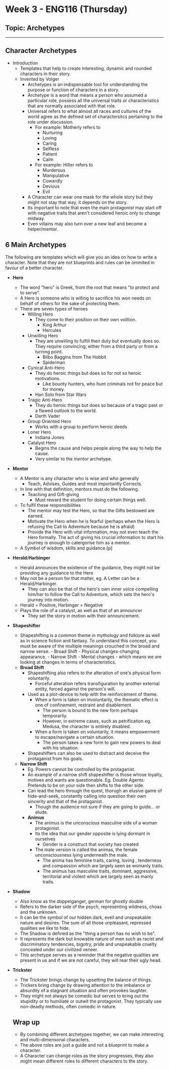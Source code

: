 # Week 3 - ENG116 (Thursday)
## Topic: Archetypes
---
## Character Archetypes
- Introduction
  - Templates that help to create interesting, dynamic and rounded characters in their story.
  - Invented by Volger
    - Archetypes is an indispensable tool for understanding the purpose or function of characters in a story.
    - Archetype is a word that means a person who assumed a particular role, possess all the universal traits or characteristics that are normally associated with that role.
    - Universal refers to what almost all races and cultures of the world agree as the defined set of charactersitcs pertaining to the role under discussion.
      - For example: Motherly refers to 
        - Nurturing
        - Loving
        - Caring
        - Selfless
        - Patient
        - Calm
      - For example: Hilter refers to
        - Murderous
        - Manipulative
        - Cowardly
        - Devious
        - Evil
    - A Character can wear one mask for the whole story but they might not
    stay that way, it depends on the story.
    - Its important to note that even the main protagonist may start off with negative traits that aren't considered heroic only to change midway.
    - Even villains may also turn over a new leaf and become a helper/mentor.
## 6 Main Archetypes
The following are templates which will give you an idea on how to write a character. Note that they are not blueprints and rules can be ommited in favour of a better character.
- **Hero**
  - The word "hero" is Greek, from the root that means "to protect and to serve".
  - A Hero is someone who is willing to sacrifice his won needs on behalf of others for the sake of protecting them.
  - There are seven types of heroes
    - Willing Hero
      - They come to their position on their own volition.
        - King Arthur
        - Hercules
    - Unwilling Hero
      - They are unwilling to fulfill their duty but eventually does so. They require convincing; either from a third party or from a turning point.
        - Bilbo Baggins from The Hobbit
        - Spiderman
    - Cynical Anti-Hero
      - They do heroic things but does so for not so heroic motivations.
        - Like bounty hunters, who hunt criminals not for peace but for money.
      - Han Solo from Star Wars
    - Tragic Anti-Hero
      - They do heroic things but does so because of a tragic past or a flawed outlook to the world.
      - Darth Vader
    - Group Oriented Hero
      - Works with a group to perform heroic deeds
    - Loner Hero
      - Indiana Jones
    - Catalyst Hero
      - Begins the cause and helps people along the way to help the cause.
      - Very similar to the *mentor* archetype.
- **Mentor**
  - A Mentor is any character who is wise and who generally
    - Teach, Advises, Guides and most importantly Corrects.
  - In line with that definition, mentors must do the following.
    - Teaching and Gift-giving
      - Must reward the student for doing certain things well.
  - To fulfil these responsibilities
    - The mentor may test the Hero, so that the Gifts bestowed are earned.
    - Motivate the Hero when he is fearful (perhaps when the Hero is refusing the Call to Adventure because he is afraid)
    - Provide the Hero with vital information, may not even teach the Hero formally. The act of giving his crucial information to start his journey is enough to catergorise him as a mentor.
  - A Symbol of wisdom, skills and guidance.[p]
- **Herald**/**Harbinger**
  - Herald announces the existence of the guidance, they might not be providing any guidance to the Hero
  - May not be a person for that matter, eg. A Letter can be a Herald/Harbinger.
    - They can also be that of the hero's own inner voice compelling him/her to
      follow the Call to Adventure, which sets the hero's journey into motion.
  - Herald = Positive, Harbinger = Negative
  - Plays the role of a catalyst, as well as that of an announcer
    - They set the story in motion with their announcement.
- **Shapeshifter**
  - Shapeshifting is a common theme in mythology and folklore as well as in
    science fiction and fantasy.
      To understand this concept, you must be aware of the multiple meanings crouched in the broad and narrow sense.
        - Broad Shift
          - Physical changes-changing appearance.
        - Narrow Shift
          - Mental changes - which means we are looking at changes in terms of characteristics.
  - **Broad Shift**
    - Shapeshifting also refers to the alteration of one's physical form voluntarily.
      - Forceful alteration refers transfiguration by another external entity, forced against the person's will.
    - Used as a plot-device to help with the reinforcement of theme.
      - When a form is taken on involuntarily, the thematic effect is one of confinement, restraint and disablement
        - The person is bound to the new form perhaps temporarily.
        - However, in extreme cases, such as petrification eg. Medusa, the character is entirely disabled.
      - When a form is taken on voluntarily, it means empowerment to escape/navigate a certain situation.
        - The person takes a new form to gain new powers to deal with his situation.
    - Shapeshifters can also be used to distract and deceive the protaganist from      his goals.
  - **Narrow Shift**
    - Eg. Powers cannot be controlled by the protaganist.
    - An example of a narrow shift shapeshifter is those whose loyalty, motives and wants are questionable. Eg. Double Agents: Pretends to be on your side then shifts to the other side.
    - Can lead the hero through the quest, thorugh an elusive game of hide-and-seek, constantly calling into question their own sincerity and that of the protaganist.
      - Though the audience not sure if they are going to guide... or elude.
    - **Animus**
      - The animus is the unconscious masculine side of a woman protagonist.
      - Its the idea that our gender opposite is lying dormant in ourselves
        - Gender is a construct that society has created
      - The male version is called the animas, the female unconsciousness lying underneath the male.
        - The anima has feminine traits, caring, loving , tenderness and compassion which are largely seen as womanly traits.
        - The animus has masculine traits, dominant, aggressive, territorial and violent which are largely seen as manly traits.
- **Shadow**
  - Also know as the doppelganger, german for ghostly double
  - Refers to the darker side of the psych, representing wildness, choas and the unknown.
  - It can be the symbol of our hidden dark, eveil and unspeakable nature and desires. The sum of all those unpleasant, repressed qualities we like to hide.
  - The Shadow is defined as the "thing a person has no wish to be".
  - It represents the dark but knowable nature of men such as racist and discriminatory tendencies, bigotry, pride and unspeakable cruelty concealed under our civilized veneer.
  - This archetype serves as a reminder that the negative qualities are present in us and if we are not careful, they will rear their ugly head.
- **Trickster**
  - The Trickster brings change by upsetting the balance of things.
  - Trickers bring change by drawing attention to the imbalance or absurdity of a stagnant situation and often provokes laughter.
  - They might not always be comedic but serves to bring out the stupidity or to humiliate or outwit the protagonist. They typically use non-deadly methods, often comedic in nature.

  ## Wrap up
  - By combining different archetypes together, we can make interesting and multi-dimensonal characters.
  - The above roles are just a guide and not a blueprint to make a character.
  - A Character can change roles as the story progresses, they also might mean different roles to different characters to the story.




